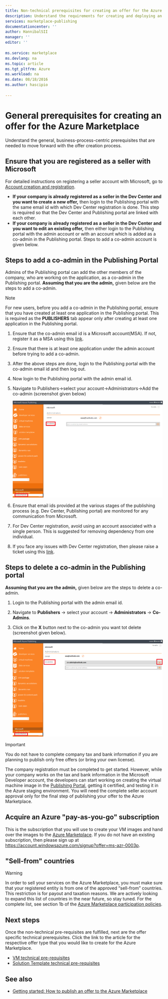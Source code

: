 ```yaml
---
title: Non-technical prerequisites for creating an offer for the Azure Marketplace | Microsoft Azure
description: Understand the requirements for creating and deploying an offer to the Azure Marketplace for others to purchase.
services: marketplace-publishing
documentationcenter: ''
author: HannibalSII
manager: ''
editor: ''

ms.service: marketplace
ms.devlang: na
ms.topic: article
ms.tgt_pltfrm: Azure
ms.workload: na
ms.date: 08/18/2016
ms.author: hascipio

---
```

# General prerequisites for creating an offer for the Azure Marketplace
Understand the general, business-process-centric prerequisites that are needed to move forward with the offer creation process.

## Ensure that you are registered as a seller with Microsoft
For detailed instructions on registering a seller account with Microsoft, go to [Account creation and registration](marketplace-publishing-accounts-creation-registration.md).

* **If your company is already registered as a seller in the Dev Center and you want to create a new offer,** then login to the Publishing portal with the same email id with which Dev Center registration is done. This step is required so that the Dev Center and Publishing portal are linked with each other.
* **If your company is already registered as a seller in the Dev Center and you want to edit an existing offer,** then either login to the Publishing portal with the admin account or with an account which is added as a co-admin in the Publishing portal. Steps to add a co-admin account is given below.

## Steps to add a co-admin in the Publishing Portal
Admins of the Publishing portal can add the other members of the company, who are working on the application, as a co-admin in the Publishing portal. **Assuming that you are the admin,** given below are the steps to add a co-admin.

> [!NOTE]
> For new users, before you add a co-admin in the Publishing portal, ensure that you have created at least one application in the Publishing portal. This is required as the **PUBLISHERS** tab appear only after creating at least one application in the Publishing portal.
> 
> 

1. Ensure that the co-admin email id is a Microsoft account(MSA). If not, register it as a MSA using this [link](https://signup.live.com/signup?uaid=0089f09ccae94043a0f07c2aaf928831&lic=1).
2. Ensure that there is at least one application under the admin account before trying to add a co-admin.
3. After the above steps are done, login to the Publishing portal with the co-admin email id and then log out.
4. Now login to the Publishing portal with the admin email id.
5. Navigate to Publishers->select your account->Administrators->Add the co-admin (screenshot given below)
   
    ![drawing](media/marketplace-publishing-pre-requisites/imgAddAdmin_05.png)
6. Ensure that email ids provided at the various stages of the publishing process (e.g. Dev Center, Publishing portal) are monitored for any communication from Microsoft.
7. For Dev Center registration, avoid using an account associated with a single person. This is suggested for removing dependency from one individual.
8. If you face any issues with Dev Center registration, then please raise a ticket using this [link](https://developer.microsoft.com/en-us/windows/support).

## Steps to delete a co-admin in the Publishing portal
**Assuming that you are the admin,** given below are the steps to delete a co-admin.

1. Login to the Publishing portal with the admin email id.
2. Navigate to **Publishers** -> select your account -> **Administrators** -> **Co-Admins**.
3. Click on the **X** button next to the co-admin you want tot delete (screenshot given below).
   
    ![drawing](media/marketplace-publishing-pre-requisites/imgDeleteAdmin_03.png)

> [!IMPORTANT]
> You do not have to complete company tax and bank information if you are planning to publish only free offers (or bring your own license).
> 
> The company registration must be completed to get started. However, while your company works on the tax and bank information in the Microsoft Developer account, the developers can start working on creating the virtual machine image in the [Publishing Portal](https://publish.windowsazure.com), getting it certified, and testing it in the Azure staging environment. You will need the complete seller account approval only for the final step of publishing your offer to the Azure Marketplace.
> 
> 

## Acquire an Azure "pay-as-you-go" subscription
This is the subscription that you will use to create your VM images and hand over the images to the [Azure Marketplace](https://azure.microsoft.com/marketplace/). If you do not have an existing subscription, then please sign up at https://account.windowsazure.com/signup?offer=ms-azr-0003p.

## "Sell-from" countries
> [!WARNING]
> In order to sell your services on the Azure Marketplace, you must make sure that your registered entity is from one of the approved “sell-from” countries. This restriction is for payout and taxation reasons. We are actively looking to expand this list of countries in the near future, so stay tuned. For the complete list, see section 1b of the [Azure Marketplace participation policies](http://go.microsoft.com/fwlink/?LinkID=526833).
> 
> 

## Next steps
Once the non-technical pre-requisites are fulfilled, next are the offer specific technical prerequisites. Click the link to the article for the respective offer type that you would like to create for the Azure Marketplace.

* [VM technical pre-requisites](marketplace-publishing-vm-image-creation-prerequisites.md)
* [Solution Template technical pre-requisites](marketplace-publishing-solution-template-creation-prerequisites.md)

## See also
* [Getting started: How to publish an offer to the Azure Marketplace](marketplace-publishing-getting-started.md)

